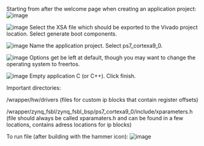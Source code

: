 Starting from after the welcome page when creating an application project:
![image](https://user-images.githubusercontent.com/84331501/231320743-128e945d-ca02-460d-879a-2553734518ee.png)

![image](https://user-images.githubusercontent.com/84331501/231320898-09415909-c0e7-4109-841b-d033e781ed07.png)
Select the XSA file which should be exported to the Vivado project location. Select generate boot components.

![image](https://user-images.githubusercontent.com/84331501/231321171-a9a09a1f-f31b-402d-95ec-0a2b6c47cb2f.png)
Name the application project. Select ps7_cortexa9_0.

![image](https://user-images.githubusercontent.com/84331501/231321483-ba001bf4-e14b-4366-a73f-c6f90d296d28.png)
Options get be left at default, though you may want to change the operating system to freertos.

![image](https://user-images.githubusercontent.com/84331501/231321633-58d933d7-38d9-4714-8887-0c29684e5f88.png)
Empty application C (or C++). Click finish.

Important directories:

  /wrapper/hw/drivers (files for custom ip blocks that contain register offsets)
  
  /wrapper/zynq_fsbl/zynq_fsbl_bsp/ps7_cortexa9_0/include/xparameters.h (file should always be called xparamaters.h and can be found in a few locations,    contains adress locations for ip blocks)
  
To run file (after building with the hammer icon):
![image](https://user-images.githubusercontent.com/84331501/232917242-c9f7cd00-0a4f-4c04-99c9-f08e55bf4901.png)
